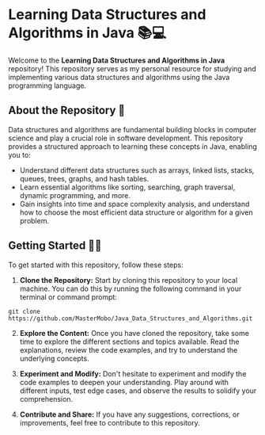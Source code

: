 # Learning Data Structures and Algorithms in Java 📚💻

Welcome to the **Learning Data Structures and Algorithms in Java** repository! This repository serves as my personal resource for studying and implementing various data structures and algorithms using the Java programming language.

## About the Repository 🔎

Data structures and algorithms are fundamental building blocks in computer science and play a crucial role in software development. This repository provides a structured approach to learning these concepts in Java, enabling you to:

- Understand different data structures such as arrays, linked lists, stacks, queues, trees, graphs, and hash tables.
- Learn essential algorithms like sorting, searching, graph traversal, dynamic programming, and more.
- Gain insights into time and space complexity analysis, and understand how to choose the most efficient data structure or algorithm for a given problem.

## Getting Started 🏃‍♂️

To get started with this repository, follow these steps:

1. **Clone the Repository:** Start by cloning this repository to your local machine. You can do this by running the following command in your terminal or command prompt:

```git clone https://github.com/MasterMobo/Java_Data_Structures_and_Algorithms.git```

2. **Explore the Content:** Once you have cloned the repository, take some time to explore the different sections and topics available. Read the explanations, review the code examples, and try to understand the underlying concepts.

3. **Experiment and Modify:** Don't hesitate to experiment and modify the code examples to deepen your understanding. Play around with different inputs, test edge cases, and observe the results to solidify your comprehension.

5. **Contribute and Share:** If you have any suggestions, corrections, or improvements, feel free to contribute to this repository.
